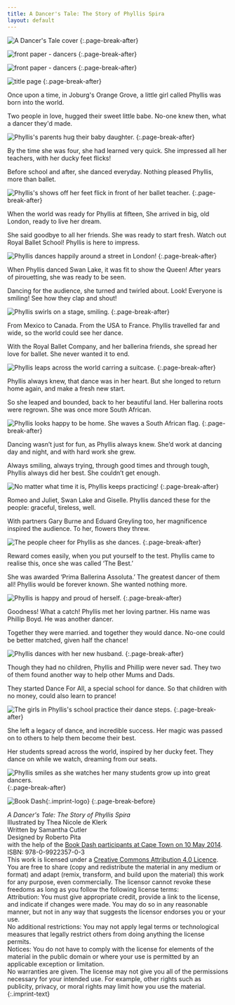 ```yaml
---
title: A Dancer's Tale: The Story of Phyllis Spira
layout: default
---
```


![A Dancer's Tale cover](images/cover.jpg)
{:.page-break-after}

![front paper - dancers](images/endpaper_003.jpg)
{:.page-break-after}

![front paper - dancers](images/endpaper_004.jpg)
{:.page-break-after}

![title page](images/titlepage.jpg)
{:.page-break-after}

Once upon a time, 
in Joburg's Orange Grove, 
a little girl called Phyllis
was born into the world.

Two people in love, 
hugged their sweet little babe. 
No-one knew then,
what a dancer they'd made.

![Phyllis's parents hug their baby daughter.](images/001.jpg)
{:.page-break-after}

By the time she was four,
she had learned very quick.
She impressed all her teachers,
with her ducky feet flicks!

Before school and after,
she danced everyday.
Nothing pleased Phyllis,
more than ballet.

![Phyllis's shows off her feet flick in front of her ballet teacher.](images/002.jpg)
{:.page-break-after}

When the world was ready
for Phyllis at fifteen,
She arrived in big, old London,
ready to live her dream.

She said goodbye to all her friends.
She was ready to start fresh.
Watch out Royal Ballet School!
Phyllis is here to impress.

![Phyllis dances happily around a street in London!](images/003.jpg)
{:.page-break-after}

When Phyllis danced Swan Lake,
it was fit to show the Queen!
After years of pirouetting,
she was ready to be seen.

Dancing for the audience,
she turned and twirled about.
Look! Everyone is smiling!
See how they clap and shout!

![Phyllis swirls on a stage, smiling.](images/004.jpg)
{:.page-break-after}

From Mexico to Canada.
From the USA to France.
Phyllis travelled far and wide,
so the world could see her dance.

With the Royal Ballet Company,
and her ballerina friends,
she spread her love for ballet.
She never wanted it to end.

![Phyllis leaps across the world carring a suitcase.](images/005.jpg)
{:.page-break-after}

Phyllis always knew,
that dance was in her heart.
But she longed to return home again,
and make a fresh new start.

So she leaped and bounded,
back to her beautiful land.
Her ballerina roots were regrown.
She was once more South African.

![Phyllis looks happy to be home. She waves a South African flag.](images/006.jpg)
{:.page-break-after}

Dancing wasn’t just for fun,
as Phyllis always knew.
She’d work at dancing day and night,
and with hard work she grew.

Always smiling, always trying,
through good times and through tough,
Phyllis always did her best.
She couldn’t get enough.

![No matter what time it is, Phyllis keeps practicing!](images/007.jpg)
{:.page-break-after}

Romeo and Juliet,
Swan Lake and Giselle.
Phyllis danced these for the people:
graceful, tireless, well.

With partners Gary Burne
and Eduard Greyling too,
her magnificence inspired the audience.
To her, flowers they threw.

![The people cheer for Phyllis as she dances.](images/008.jpg)
{:.page-break-after}

Reward comes easily,
when you put yourself to the test.
Phyllis came to realise this,
once she was called ‘The Best.’

She was awarded ‘Prima Ballerina Assoluta.’
The greatest dancer of them all!
Phyllis would be forever known.
She wanted nothing more.

![Phyllis is happy and proud of herself.](images/009.jpg)
{:.page-break-after}

Goodness! What a catch!
Phyllis met her loving partner.
His name was Phillip Boyd.
He was another dancer.

Together they were married.
and together they would dance.
No-one could be better matched,
given half the chance!

![Phyllis dances with her new husband.](images/010.jpg)
{:.page-break-after}

Though they had no children,
Phyllis and Phillip were never sad.
They two of them found another way
to help other Mums and Dads.

They started Dance For All,
a special school for dance.
So that children with no money,
could also learn to prance!

![The girls in Phyllis's school practice their dance steps.](images/011.jpg)
{:.page-break-after}

She left a legacy of dance,
and incredible success.
Her magic was passed on to others
to help them become their best.

Her students spread across the world,
inspired by her ducky feet.
They dance on while we watch,
dreaming from our seats.

![Phyllis smiles as she watches her many students grow up into great dancers.](images/012.jpg)
{:.page-break-after}





![Book Dash](images/book-dash-logo.png){:.imprint-logo}
{:.page-break-before}

*A Dancer's Tale: The Story of Phyllis Spira*  
Illustrated by Thea Nicole de Klerk  
Written by Samantha Cutler  
Designed by Roberto Pita  
with the help of the [Book Dash participants at Cape Town on 10 May 2014](http://bookdash.org/20140510-cape-town).  
ISBN: 978-0-9922357-0-3  
This work is licensed under a [Creative Commons Attribution 4.0 Licence](http://creativecommons.org/licenses/by/4.0/). You are free to share (copy and redistribute the material in any medium or format) and adapt (remix, transform, and build upon the material) this work for any purpose, even commercially. The licensor cannot revoke these freedoms as long as you follow the following license terms:  
Attribution: You must give appropriate credit, provide a link to the license, and indicate if changes were made. You may do so in any reasonable manner, but not in any way that suggests the licensor endorses you or your use.  
No additional restrictions: You may not apply legal terms or technological measures that legally restrict others from doing anything the license permits.  
Notices: You do not have to comply with the license for elements of the material in the public domain or where your use is permitted by an applicable exception or limitation.  
No warranties are given. The license may not give you all of the permissions necessary for your intended use. For example, other rights such as publicity, privacy, or moral rights may limit how you use the material.
{:.imprint-text}
